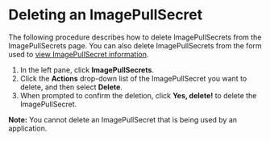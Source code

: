 # Deleting an ImagePullSecret

The following procedure describes how to delete ImagePullSecrets from the ImagePullSecrets page. You can also delete ImagePullSecrets from the form used to [view ImagePullSecret information](</docs/portal/image-pull-secrets/viewing-image-pull-secret-information.md>).

1. In the left pane, click **ImagePullSecrets**.
2. Click the **Actions** drop-down list of the ImagePullSecret you want to delete, and then select **Delete**. 
3. When prompted to confirm the deletion, click **Yes, delete!** to delete the ImagePullSecret.

**Note:** You cannot delete an ImagePullSecret that is being used by an application.

